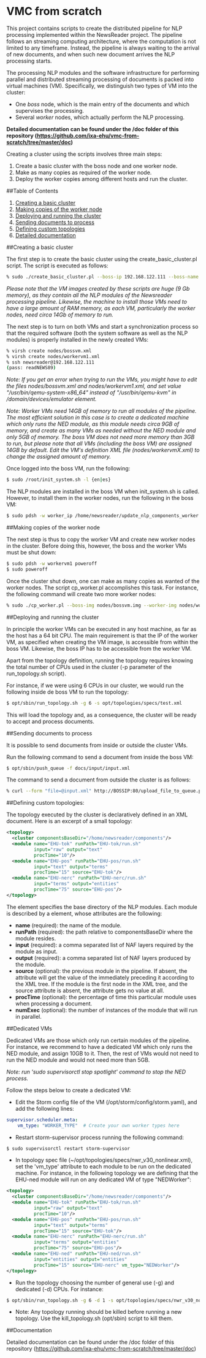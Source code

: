 # VMC from scratch

This project contains scripts to create the distributed pipeline for NLP processing
implemented within the NewsReader project. The pipeline follows an streaming computing architecture,
where the computation is not limited to any timeframe. Instead, the pipeline
is always waiting to the arrival of new documents, and when such new document
arrives the NLP processing starts.

The processing NLP modules and the software infrastructure for performing
parallel and distributed streaming processing of documents is packed into virtual
machines (VM). Specifically, we distinguish two types of VM into the cluster:

* One *boss* node, which is the main entry of the documents and which
supervises the processing.
* Several *worker* nodes, which actually perform the NLP processing.

**Detailed documentation can be found under the /doc folder of this repository
(https://github.com/ixa-ehu/vmc-from-scratch/tree/master/doc)**

Creating a cluster using the scripts involves three main steps:

1. Create a basic cluster with the boss node and one worker node.
2. Make as many copies as required of the worker node.
3. Deploy the worker copies among different hosts and run the cluster.

##Table of Contents

1. [Creating a basic cluster](#creating-a-basic-cluster)
2. [Making copies of the worker node](#making-copies-of-the-worker-node)
3. [Deploying and running the cluster](#deploying-and-running-the-cluster)
4. [Sending documents to process](#sending-documents-to-process)
5. [Defining custom topologies](#defining-custom-topologies)
6. [Detailed documentation](#documentation)


##Creating a basic cluster

The first step is to create the basic cluster using the create_basic_cluster.pl
script. The script is executed as follows:

```bash
% sudo ./create_basic_cluster.pl --boss-ip 192.168.122.111 --boss-name bossvm --worker-ip 192.168.122.112 --worker-name workervm1
```
*Please note that the VM images created by these scripts are huge (9 Gb
memory), as they contain all the NLP modules of the Newsreader processing
pipeline. Likewise, the machine to install those VMs need to have a large amount
of RAM memory, as each VM, particularly the worker nodes, need circa 14Gb
of memory to run.*

The next step is to turn on both VMs and start a synchronization process
so that the required software (both the system software as well as the NLP
modules) is properly installed in the newly created VMs:

```bash
% virsh create nodes/bossvm.xml
% virsh create nodes/workervm1.xml
% ssh newsreader@192.168.122.111
(pass: readNEWS89)
```

*Note: If you get an error when trying to run the VMs, you might have
 to edit the files nodes/bossvm.xml and nodes/workervm1.xml, and set
 value "/usr/bin/qemu-system-x86_64" instead of "/usr/bin/qemu-kvm" in
 /domain/devices/emulator element.*

*Note: Worker VMs need 14GB of memory to run all modules of the
 pipeline. The most efficient solution in this case is to create a
 dedicated machine which only runs the NED module, as this module
 needs circa 9GB of memory, and create as many VMs as needed without
 the NED module and only 5GB of memory. The boss VM does not need more
 memory than 3GB to run, but please note that all VMs (including the
 boss VM) are assigned 14GB by default. Edit the VM's definition XML
 file (nodes/workervmX.xml) to change the assigned amount of memory.*

Once logged into the boss VM, run the following:

```bash
$ sudo /root/init_system.sh -l {en|es}
```

The NLP modules are installed in the boss VM when init_system.sh is called. However, to install them in the worker nodes, run the following in the boss VM:

```bash
$ sudo pdsh -w worker_ip /home/newsreader/update_nlp_components_worker.sh
```


##Making copies of the worker node

The next step is thus to copy the worker VM and create new worker nodes in
the cluster. Before doing this, however, the boss and the worker VMs must be
shut down:

```bash
$ sudo pdsh -w workervm1 poweroff
$ sudo poweroff
```

Once the cluster shut down, one can make as many copies as wanted of the
worker nodes. The script cp_worker.pl accomplishes this task. For instance,
the following command will create two more worker nodes:

```bash
% sudo ./cp_worker.pl --boss-img nodes/bossvm.img --worker-img nodes/workervm1.img 192.168.122.113,workervm2 192.168.122.114,workervm3
```


##Deploying and running the cluster

In principle the worker VMs can be executed in any host machine, as far as the
host has a 64 bit CPU. The main requirement is that the IP of the worker VM,
as specified when creating the VM image, is accessible from within the boss
VM. Likewise, the boss IP has to be accessible from the worker VM.

Apart from the topology definition, running the topology requires knowing
the total number of CPUs used in the cluster (-p parameter of the run_topology.sh script).

For instance, if we were using 6 CPUs in our cluster, we would run the following inside de
boss VM to run the topology:

```bash
$ opt/sbin/run_topology.sh -g 6 -s opt/topologies/specs/test.xml
```

This will load the topology and, as a consequence, the cluster will be ready
to accept and process documents.


##Sending documents to process

It is possible to send documents from inside or outside the cluster VMs.

Run the following command to send a document from inside the boss VM:

```bash
$ opt/sbin/push_queue -f docs/input/input.xml
```

The command to send a document from outside the cluster is as follows:

```bash
% curl --form "file=@input.xml" http://BOSSIP:80/upload_file_to_queue.php
```


##Defining custom topologies:

The topology executed by the cluster is declaratively defined in an XML document.
Here is an excerpt of a small topology:

```xml
<topology>
  <cluster componentsBaseDir="/home/newsreader/components"/>
  <module name="EHU-tok" runPath="EHU-tok/run.sh"
          input="raw" output="text"
          procTime="10"/>
  <module name="EHU-pos" runPath="EHU-pos/run.sh"
          input="text" output="terms"
          procTime="15" source="EHU-tok"/>
  <module name="EHU-nerc" runPath="EHU-nerc/run.sh"
          input="terms" output="entities"
          procTime="75" source="EHU-pos"/>
</topology>
```

The <cluster> element specifies the base directory of the NLP modules. Each
module is described by a <module> element, whose attributes are the following:

* **name** (required): the name of the module.
* **runPath** (required): the path relative to componentsBaseDir where the module resides.
* **input** (required): a comma separated list of NAF layers required by the module as input.
* **output** (required): a comma separated list of NAF layers produced by the module.
* **source** (optional): the previous module in the pipeline. If absent, the attribute will
get the value of the immediately preceding it according to the XML tree. If the module
is the first node in the XML tree, and the source attribute is absent, the attribute gets
no value at all.
* **procTime** (optional): the percentage of time this particular module uses when processing
a document.
* **numExec** (optional): the number of instances of the module that will run in parallel.


##Dedicated VMs

Dedicated VMs are those which only run certain modules of the
pipeline. For instance, we recommend to have a dedicated VM which only
runs the NED module, and assign 10GB to it. Then, the rest of VMs
would not need to run the NED module and would not need more than 5GB.

*Note: run 'sudo supervisorctl stop spotlight' command to stop the NED
  process.*

Follow the steps below to create a dedicated VM:

- Edit the Storm config file of the VM
(/opt/storm/config/storm.yaml), and add the following lines:
```yaml
supervisor.scheduler.meta:
    vm_type: "WORKER_TYPE"  # Create your own worker types here
```

- Restart storm-supervisor process running the following command:
```bash
$ sudo supervisorctl restart storm-supervisor
```
 
 - In topology spec file
(~/opt/topologies/specs/nwr_v30_nonlinear.xml), set the 'vm_type'
attribute to each module to be run on the dedicated machine. For
instance, in the following topology we are defining that the EHU-ned
module will run on any dedicated VM of type "NEDWorker":
```xml
<topology>
  <cluster componentsBaseDir="/home/newsreader/components"/>
  <module name="EHU-tok" runPath="EHU-tok/run.sh"
          input="raw" output="text"
          procTime="10"/>
  <module name="EHU-pos" runPath="EHU-pos/run.sh"
          input="text" output="terms"
          procTime="15" source="EHU-tok"/>
  <module name="EHU-nerc" runPath="EHU-nerc/run.sh"
          input="terms" output="entities"
          procTime="75" source="EHU-pos"/>
  <module name="EHU-ned" runPath="EHU-ned/run.sh"
          input="entities" output="entities"
          procTime="15" source="EHU-nerc" vm_type="NEDWorker"/>
</topology>
```

- Run the topology choosing the number of general use (-g) and dedicated (-d) CPUs. For instance:
```bash
$ opt/sbin/run_topology.sh -g 6 -d 1 -s opt/topologies/specs/nwr_v30_nonlinear.xml
```

* Note: Any topology running should be killed before running a new topology. Use the kill_topology.sh (opt/sbin) script to kill them.

##Documentation

Detailed documentation can be found under the /doc folder of this repository
(https://github.com/ixa-ehu/vmc-from-scratch/tree/master/doc)
